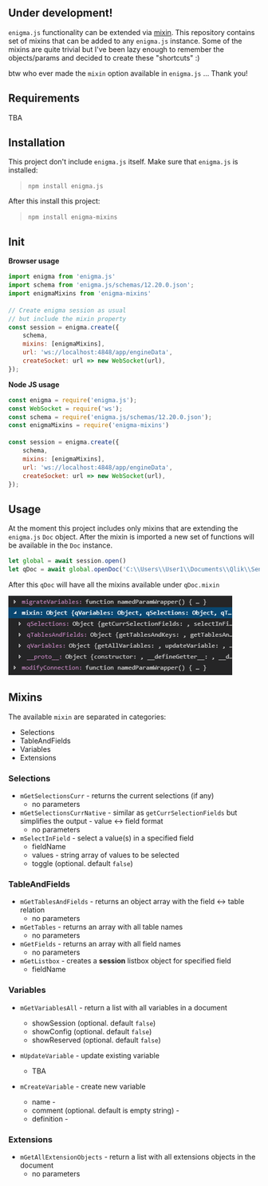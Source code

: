 ## **Under development!**

`enigma.js` functionality can be extended via [mixin](https://github.com/qlik-oss/enigma.js/blob/41c33604f7e384d0a34a502bd29e9f3db94dd9d2/docs/api.md#mixins). This repository contains set of mixins that can be added to any `enigma.js` instance. Some of the mixins are quite trivial but I've been lazy enough to remember the objects/params and decided to create these "shortcuts" :)

btw who ever made the `mixin` option available in `enigma.js` ... Thank you!

## Requirements

TBA

## Installation

This project don't include `enigma.js` itself. Make sure that `enigma.js` is installed:

>`npm install enigma.js`

After this install this project:

>`npm install enigma-mixins`

## Init

**Browser usage**
```javascript
import enigma from 'enigma.js'
import schema from 'enigma.js/schemas/12.20.0.json';
import enigmaMixins from 'enigma-mixins'

// Create enigma session as usual
// but include the mixin property
const session = enigma.create({
    schema,
    mixins: [enigmaMixins],
    url: 'ws://localhost:4848/app/engineData',
    createSocket: url => new WebSocket(url),
});
```
**Node JS usage**
```javascript
const enigma = require('enigma.js');
const WebSocket = require('ws');
const schema = require('enigma.js/schemas/12.20.0.json');
const enigmaMixins = require('enigma-mixins')

const session = enigma.create({
    schema,
    mixins: [enigmaMixins],
    url: 'ws://localhost:4848/app/engineData',
    createSocket: url => new WebSocket(url),
});
```

## Usage

At the moment this project includes only mixins that are extending the `enigma.js` `Doc` object. After the mixin is imported a new set of functions will be available in the `Doc` instance.

```javascript
let global = await session.open()
let qDoc = await global.openDoc('C:\\Users\\User1\\Documents\\Qlik\\Sense\\Apps\\Helpdesk Management.qvf')
```

After this `qDoc` will have all the mixins available under `qDoc.mixin` 

![mixin](https://raw.githubusercontent.com/countnazgul/enigma-mixin/master/src/images/mixin.png)


## Mixins

The available `mixin` are separated in categories:

* Selections 
* TableAndFields 
* Variables
* Extensions

### Selections

* `mGetSelectionsCurr` - returns the current selections (if any)
    * no parameters
* `mGetSelectionsCurrNative` - similar as `getCurrSelectionFields` but simplifies the output - value <-> field format 
    * no parameters
* `mSelectInField` - select a value(s) in a specified field
    * fieldName
    * values - string array of values to be selected
    * toggle (optional. default `false`)

### TableAndFields

* `mGetTablesAndFields` - returns an object array with the field <-> table relation
    * no parameters
* `mGetTables` - returns an array with all table names
    * no parameters
* `mGetFields` - returns an array with all field names
    * no parameters
* `mGetListbox` - creates a **session** listbox object for specified field
    * fieldName

### Variables

* `mGetVariablesAll` - return a list with all variables in a document
    * showSession (optional. default `false`) 
    * showConfig (optional. default `false`)
    * showReserved (optional. default `false`)
* `mUpdateVariable` - update existing variable
    * TBA

* `mCreateVariable` - create new variable
    * name - 
    * comment (optional. default is empty string) - 
    * definition - 

### Extensions

* `mGetAllExtensionObjects` - return a list with all extensions objects in the document
    * no parameters

